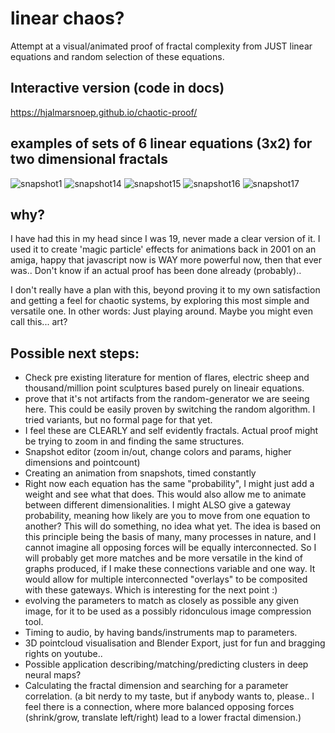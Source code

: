 # linear chaos?
Attempt at a visual/animated proof of fractal complexity from JUST linear equations and random selection of these equations.

## Interactive version (code in docs)
https://hjalmarsnoep.github.io/chaotic-proof/

## examples of sets of 6 linear equations (3x2) for two dimensional fractals
![snapshot1](https://hjalmarsnoep.github.io/chaotic-proof/snapshot-images/snap001.png)
![snapshot14](https://hjalmarsnoep.github.io/chaotic-proof/snapshot-images/snap014.png)
![snapshot15](https://hjalmarsnoep.github.io/chaotic-proof/snapshot-images/snap015.png)
![snapshot16](https://hjalmarsnoep.github.io/chaotic-proof/snapshot-images/snap016.png)
![snapshot17](https://hjalmarsnoep.github.io/chaotic-proof/snapshot-images/snap017.png)


## why?
I have had this in my head since I was 19, never made a clear version of it. I used it to create 'magic particle' effects for animations back in 2001 on an amiga, happy that javascript now is WAY more powerful now, then that ever was..
Don't know if an actual proof has been done already (probably)..

I don't really have a plan with this, beyond proving it to my own satisfaction and getting a feel for chaotic systems, 
by exploring this most simple and versatile one.
In other words: Just playing around. Maybe you might even call this... art?

## Possible next steps:
- Check pre existing literature for mention of flares, electric sheep and thousand/million point sculptures based purely on lineair equations.
- prove that it's not artifacts from the random-generator we are seeing here. This could be easily proven by switching the random algorithm. I tried variants, but no formal page for that yet.
- I feel these are CLEARLY and self evidently fractals. Actual proof might be trying to zoom in and finding the same structures.
- Snapshot editor (zoom in/out, change colors and params, higher dimensions and pointcount)
- Creating an animation from snapshots, timed constantly
- Right now each equation has the same "probability", I might just add a weight and see what that does. This would also allow me to animate between different dimensionalities.
  I might ALSO give a gateway probability, meaning how likely are you to move from one equation to another? This will do something, no idea what yet.
  The idea is based on this principle being the basis of many, many processes in nature, and I cannot imagine all opposing forces will be equally interconnected.
  So I will probably get more matches and be more versatile in the kind of graphs produced, if I make these connections variable and one way. 
  It would allow for multiple interconnected "overlays" to be composited with these gateways. Which is interesting for the next point :)
- evolving the parameters to match as closely as possible any given image, for it to be used as a possibly ridonculous image compression tool.
- Timing to audio, by having bands/instruments map to parameters.
- 3D pointcloud visualisation and Blender Export, just for fun and bragging rights on youtube..
- Possible application describing/matching/predicting clusters in deep neural maps?
- Calculating the fractal dimension and searching for a parameter correlation. 
   (a bit nerdy to my taste, but if anybody wants to, please.. I feel there is a connection, where more balanced opposing forces (shrink/grow, translate left/right) lead to a lower fractal dimension.)

